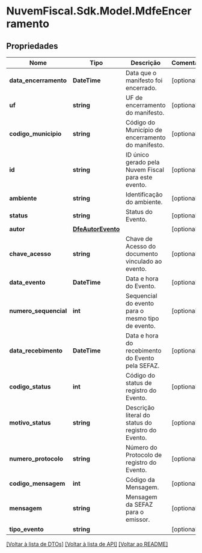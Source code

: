 # NuvemFiscal.Sdk.Model.MdfeEncerramento

## Propriedades

Nome | Tipo | Descrição | Comentários
------------ | ------------- | ------------- | -------------
**data_encerramento** | **DateTime** | Data que o manifesto foi encerrado. | [optional] 
**uf** | **string** | UF de encerramento do manifesto. | [optional] 
**codigo_municipio** | **string** | Código do Município de encerramento do manifesto. | [optional] 
**id** | **string** | ID único gerado pela Nuvem Fiscal para este evento. | [optional] 
**ambiente** | **string** | Identificação do ambiente. | [optional] 
**status** | **string** | Status do Evento. | [optional] 
**autor** | [**DfeAutorEvento**](DfeAutorEvento.md) |  | [optional] 
**chave_acesso** | **string** | Chave de Acesso do documento vinculado ao evento. | [optional] 
**data_evento** | **DateTime** | Data e hora do Evento. | [optional] 
**numero_sequencial** | **int** | Sequencial do evento para o mesmo tipo de evento. | [optional] 
**data_recebimento** | **DateTime** | Data e hora do recebimento do Evento pela SEFAZ. | [optional] 
**codigo_status** | **int** | Código do status de registro do Evento. | [optional] 
**motivo_status** | **string** | Descrição literal do status do registro do Evento. | [optional] 
**numero_protocolo** | **string** | Número do Protocolo de registro do Evento. | [optional] 
**codigo_mensagem** | **int** | Código da Mensagem. | [optional] 
**mensagem** | **string** | Mensagem da SEFAZ para o emissor. | [optional] 
**tipo_evento** | **string** |  | [optional] 

[[Voltar à lista de DTOs]](../README.md#documentation-for-models) [[Voltar à lista de API]](../README.md#documentation-for-api-endpoints) [[Voltar ao README]](../README.md)

